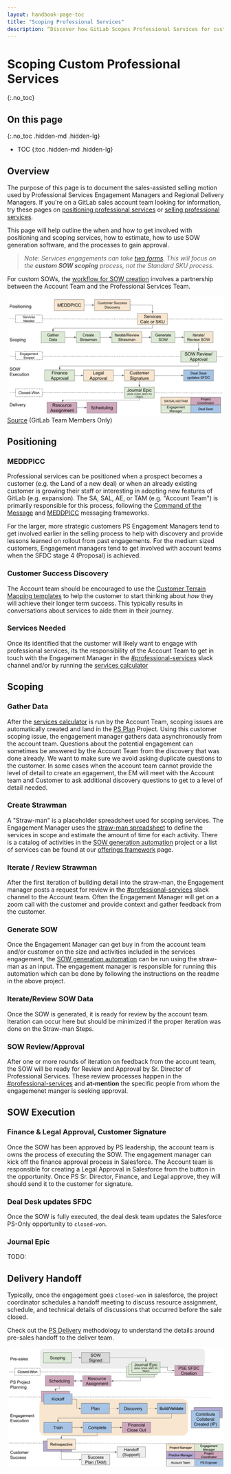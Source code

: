 ```yaml
---
layout: handbook-page-toc
title: "Scoping Professional Services"
description: “Discover how GitLab Scopes Professional Services for customers who have requirements that fall outside the scope of the packaged services.”
---
```

# Scoping Custom Professional Services
{:.no_toc}

## On this page
{:.no_toc .hidden-md .hidden-lg}

- TOC
{:toc .hidden-md .hidden-lg}

## Overview
The purpose of this page is to document the sales-assisted selling motion used by Professional Services Engagement Managers and Regional Delivery Managers. If you're on a GitLab sales account team looking for information, try these pages on [positioning professional services](/handbook/customer-success/professional-services-engineering/positioning) or [selling professional services](/handbook/customer-success/professional-services-engineering/selling/#custom-scoped-services).

This page will help outline the when and how to get involved with positioning and scoping services, how to estimate, how to use SOW generation software, and the processes to gain approval.

> *Note: Services engagements can take [two forms](/handbook/customer-success/professional-services-engineering/selling). This will focus on the **custom SOW scoping** process, not the Standard SKU process.*

For custom SOWs, the [workflow for SOW creation](/handbook/customer-success/professional-services-engineering/selling/#custom-scoped-services) involves a partnership between the Account Team and the Professional Services Team.

![](./scoping-workflow.png)
[Source](https://docs.google.com/presentation/d/1TOI2aoseBoyWYQC6-xpJVMknEncCNreSFfMvOHO7EBA/edit#slide=id.gbfb62d0c00_0_58) (GitLab Team Members Only)

## Positioning

### MEDDPICC
Professional services can be positioned when a prospect becomes a customer (e.g. the Land of a new deal) or when an already existing customer is growing their staff or interesting in adopting new features of GitLab (e.g. expansion). The SA, SAL, AE, or TAM (e.g. "Account Team") is primarily responsible for this process, following the [Command of the Message](/handbook/sales/command-of-the-message/) and [MEDDPICC](/handbook/sales/meddppicc/) messaging frameworks.

For the larger, more strategic customers PS Engagement Managers tend to get involved earlier in the selling process to help with discovery and provide lessons learned on rollout from past engagements. For the medium sized customers, Engagement managers tend to get involved with account teams when the SFDC stage 4 (Proposal) is achieved. 

### Customer Success Discovery
The Account team should be encouraged to use the [Customer Terrain Mapping templates](/handbook/customer-success/customer-terrain-mapping/#catalog-of-customer-terrain-mapping-engagements) to help the customer to start thinking about *how* they will achieve their longer term success. This typically results in conversations about services to aide them in their journey. 

### Services Needed
Once its identified that the customer will likely want to engage with professional services, its the responsibility of the Account Team to get in touch with the Engagement Manager in the [#professional-services](https://gitlab.slack.com/archives/CFRLYG77X) slack channel and/or by running the [services calculator](https://services-calculator.gitlab.io/)

## Scoping

### Gather Data
After the [services calculator](https://services-calculator.gitlab.io/) is run by the Account Team, scoping issues are automatically created and land in the [PS Plan](https://gitlab.com/gitlab-com/customer-success/professional-services-group/ps-plan/-/issues) Project. Using this customer scoping issue, the engagement manager gathers data asynchronously from the account team. Questions about the potential engagement can sometimes be answered by the Account Team from the discovery that was done already. We want to make sure we avoid asking duplicate questions to the customer. In some cases when the account team cannot provide the level of detail to create an egagement, the EM will meet with the Account team and Customer to ask additional discovery questions to get to a level of detail needed.

### Create Strawman
A "Straw-man" is a placeholder spreadsheet used for scoping services. The Engagement Manager uses the [straw-man spreadsheet](https://docs.google.com/spreadsheets/d/1wkmKhhGyLoxqWCXFtiI99tNgVaEJ-hTQJRwTOsU0j_Y/edit#gid=1815139260) to define the services in scope and estimate the amount of time for each activity. There is a catalog of activities in the [SOW generation automation](https://gitlab.com/services-calculator/services-calculator.gitlab.io) project or a list of services can be found at our [offerings framework](/handbook/customer-success/professional-services-engineering/framework) page.

### Iterate / Review Strawman
After the first iteration of building detail into the straw-man, the Engagement manager posts a request for review in the [#professional-services](https://gitlab.slack.com/archives/CFRLYG77X) slack channel to the Account team. Often the Engagement Manager will get on a zoom call with the customer and provide context and gather feedback from the customer. 

### Generate SOW
Once the Engagement Manager can get buy in from the account team and/or customer on the size and activities included in the services engagement, the [SOW generation automation](https://gitlab.com/services-calculator/services-calculator.gitlab.io) can be run using the straw-man as an input.  The engagement manager is responsible for running this automation which can be done by following the instructions on the readme in the above project.

### Iterate/Review SOW Data
Once the SOW is generated, it is ready for review by the account team. Iteration can occur here but should be minimized if the proper iteration was done on the Straw-man Steps.

### SOW Review/Approval
After one or more rounds of iteration on feedback from the account team, the SOW will be ready for Review and Approval by Sr. Director of Professional Services. These review processes happen in the [#professional-services](https://gitlab.slack.com/archives/CFRLYG77X) and **at-mention** the specific people from whom the engagemenet manger is seeking approval.

## SOW Execution

### Finance & Legal Approval, Customer Signature
Once the SOW has been approved by PS leadership, the account team is owns the process of executing the SOW. The engagement manager can kick off the finance approval process in Salesforce. The Account team is responsible for creating a Legal Approval in Salesforce from the button in the opportunity. Once PS Sr. Director, Finance, and Legal approve, they will should send it to the customer for signature.

### Deal Desk updates SFDC
Once the SOW is fully executed, the deal desk team updates the Salesforce PS-Only opportunity to `closed-won`. 

### Journal Epic
TODO: 

## Delivery Handoff
 Typically, once the engagement goes `closed-won` in salesforce, the project coordinator schedules a handoff meeting to discuss resource assignment, schedule, and technical details of discussions that occurred before the sale closed.

Check out the [PS Delivery](/handbook/customer-success/professional-services-engineering/delivery/) methodology to understand the details around pre-sales handoff to the deliver team.

![](../PS-delivery-workflow.png)

<!--This page provides scoping questions designed to collect details and uncover the customer's required capabilities. This ensures alignment of the SOW and PS delivery with the positive business outcomes the customer is looking for.  While not an exhaustive list, these questions and suggestions will help spark the discovery conversations.

## Migration scoping questions
Migrations are one of the most complex types of services in any technical field.  Systems store data in a variety of ways that evolves.  Also, customers and users often use the same data model and system to represent completely different logical units to their teams.  To ensure a transition that meets the customer's needs, we want to make sure we understand their usage of their current systems.

### GitLab to GitLab scoping questions
The following questions are about bringing multiple GitLab instances together into a single "parent" instance:

1. How many instances need to be migrated together?
1. Breakdown of repositories per instance (and total git storage space)
1. Breakdown of users per instance
1. Breakdown of groups per instance
1. Breakdown of disk space per instance
1. Do any of the users use SSO (LDAP, SAML, etc.) to log in users?
1. What is the version of every GitLab instance involved?
1. What integrations are used on each instance?
1. For each instance, how is artifact, upload, container registry and Git LFS storage handled?
 
### SVN to Git scoping questions

SVN to Git Questions:

1. What is the structure of the SVN repos and subprojects? Do they follow the "standard" of:
    ```
        Repository
            Project 1
                branches/trunks/tags
            Project 2
                branches/trunks/tags
    ```
    1. Any other variations? Example:
        ```
            Trunk
                Project 1
                Project 2
            Tags
                tag name
                    Project 1
                    Project 2
            Branches
                Branch name
                    Project 1
                    Project 2
        ```
1. How many SVN repositories are there? How are they broken up?
1. What is the overall size of the SVN repos?
1. How much history (e.g. tags, branches, etc.) should be migrated?
1. Are any binary files stored in SVN?
1. How are you currently using SVN externals? Do you have some example use cases?
1. Which migration/conversion environment (local, VM, cloud) and OS (Windows, Linux, macOS) is preferred?

### GitLab self-managed to GitLab.com scoping questions

Self-Manged to GitLab.com questions:

1. How many repositories are there?
1. What is the average size of the repositories? What is the size of the largest repositories?
1. How many groups are there?
1. How many users?
1. Do we want the same structure of groups/projects/user access? Do we want it to be restructured?
1. Do you use other tools with GitLab. If so, which ones?
1. How are the runners currently set up?
  1. Where are they hosted?
  1. How many specific runners do you have and what are the details of these runners?
  1. Are you looking to make any changes to the runner strategy at your organization or will it stay the same?
1. GitLab.com uses SAML for authorization. What SAML tool would your organization be using?

## Implementation scoping questions
For scoping infrastructure implementation, we have several questions that can help us understand the scope. To get started, make a copy of the spreadsheet below and fill in the answers. If there are questions you want to add, ping the `@ps-team` in Slack channel #[professional-services](https://gitlab.slack.com/archives/CFRLYG77X). Then you can attach this document to the issue created by the [GitLab Services (SoW) Calculator](https://services-calculator.gitlab.io/).

[Implementation Infrastructure Scoping Questions](https://docs.google.com/spreadsheets/d/1TsCUNLuWdpX1V_dTn5MMXIUqnAYKm9Megu5MO9S8eGM/edit?usp=sharing)

**Note:** This document contains tabs for various public and private cloud providers - AWS, GCP, Azure, OpenShift and other on-prem deployments - you should only have to fill out the tab(s) relative to your customer. -->

